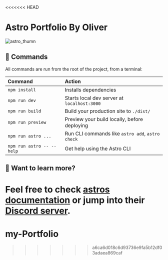 <<<<<<< HEAD
# Astro Portfolio By Oliver

![astro_thumn](https://user-images.githubusercontent.com/32399333/235362624-7c1e5ae2-fb28-4a79-b812-c51217a15f65.png)

## 🧞 Commands

All commands are run from the root of the project, from a terminal:

| Command                   | Action                                           |
| :------------------------ | :----------------------------------------------- |
| `npm install`             | Installs dependencies                            |
| `npm run dev`             | Starts local dev server at `localhost:3000`      |
| `npm run build`           | Build your production site to `./dist/`          |
| `npm run preview`         | Preview your build locally, before deploying     |
| `npm run astro ...`       | Run CLI commands like `astro add`, `astro check` |
| `npm run astro -- --help` | Get help using the Astro CLI                     |

## 👀 Want to learn more?

Feel free to check [astros documentation](https://docs.astro.build) or jump into their [Discord server](https://astro.build/chat).
=======
# my-Portfolio
>>>>>>> a6ca6d018c6d93736e9fa5b12df03adaea869caf
